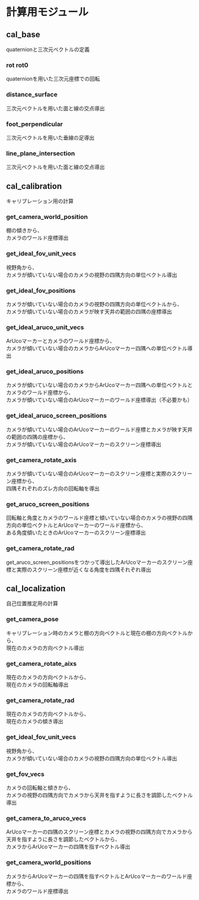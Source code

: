 # 計算用モジュール

## cal_base
quaternionと三次元ベクトルの定義
### rot rot0
quaternionを用いた三次元座標での回転
### distance_surface
三次元ベクトルを用いた面と線の交点導出
### foot_perpendicular
三次元ベクトルを用いた垂線の足導出
### line_plane_intersection
三次元ベクトルを用いた面と線の交点導出 

## cal_calibration
キャリブレーション用の計算
### get_camera_world_position
棚の傾きから、<br>カメラのワールド座標導出
### get_ideal_fov_unit_vecs
視野角から、<br>カメラが傾いていない場合のカメラの視野の四隅方向の単位ベクトル導出
### get_ideal_fov_positions
カメラが傾いていない場合のカメラの視野の四隅方向の単位ベクトルから、<br>カメラが傾いていない場合のカメラが映す天井の範囲の四隅の座標導出
### get_ideal_aruco_unit_vecs
ArUcoマーカーとカメラのワールド座標から、<br>カメラが傾いていない場合のカメラからArUcoマーカー四隅への単位ベクトル導出
### get_ideal_aruco_positions
カメラが傾いていない場合のカメラからArUcoマーカー四隅への単位ベクトルとカメラのワールド座標から、<br>カメラが傾いていない場合のArUcoマーカーのワールド座標導出（不必要かも）
### get_ideal_aruco_screen_positions
カメラが傾いていない場合のArUcoマーカーのワールド座標とカメラが映す天井の範囲の四隅の座標から、<br>カメラが傾いていない場合のArUcoマーカーのスクリーン座標導出
### get_camera_rotate_axis
 カメラが傾いていない場合のArUcoマーカーのスクリーン座標と実際のスクリーン座標から、<br>四隅それぞれのズレ方向の回転軸を導出
### get_aruco_screen_positions
回転軸と角度とカメラのワールド座標と傾いていない場合のカメラの視野の四隅方向の単位ベクトルとArUcoマーカーのワールド座標から、<br>ある角度傾いたときのArUcoマーカーのスクリーン座標導出
### get_camera_rotate_rad
get_aruco_screen_positionsをつかって導出したArUcoマーカーのスクリーン座標と実際のスクリーン座標が近くなる角度を四隅それぞれ導出

## cal_localization
自己位置推定用の計算
### get_camera_pose
キャリブレーション時のカメラと棚の方向ベクトルと現在の棚の方向ベクトルから、<br>現在のカメラの方向ベクトル導出
### get_camera_rotate_aixs
現在のカメラの方向ベクトルから、<br>現在のカメラの回転軸導出
### get_camera_rotate_rad
現在のカメラの方向ベクトルから、<br>現在のカメラの傾き導出
### get_ideal_fov_unit_vecs
視野角から、<br>カメラが傾いていない場合のカメラの視野の四隅方向の単位ベクトル導出
### get_fov_vecs
カメラの回転軸と傾きから、<br>カメラの視野の四隅方向でカメラから天井を指すように長さを調節したベクトル導出
### get_camera_to_aruco_vecs
ArUcoマーカーの四隅のスクリーン座標とカメラの視野の四隅方向でカメラから天井を指すように長さを調節したベクトルから、<br>カメラからArUcoマーカーの四隅を指すベクトル導出
### get_camera_world_positions
カメラからArUcoマーカーの四隅を指すベクトルとArUcoマーカーのワールド座標から、<br>カメラのワールド座標導出